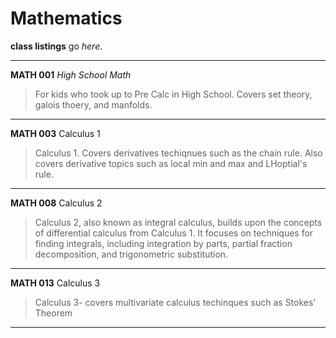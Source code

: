 # Mathematics

**class listings** go _here_.

---
**MATH 001** _High School Math_
> For kids who took up to Pre Calc in High School. Covers set theory, galois thoery, and manfolds.
---
**MATH 003** Calculus 1
> Calculus 1. Covers derivatives techiqnues such as the chain rule. Also covers derivative topics such as local min and max and LHoptial's rule.
---
**MATH 008** Calculus 2 
> Calculus 2, also known as integral calculus, builds upon the concepts of differential calculus from Calculus 1. It focuses on techniques for finding integrals, including integration by parts, partial fraction decomposition, and trigonometric substitution.
---
**MATH 013** Calculus 3
> Calculus 3- covers multivariate calculus techinques such as Stokes' Theorem 
---
